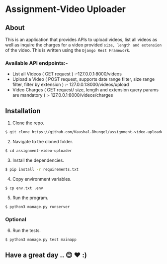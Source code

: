 # Assignment-Video Uploader

## About
This is an application that provides APIs to upload videos, list all videos as well as inquire the charges for a video provided
`size, length and extension` of the video. This is written using the `Django Rest Framework`.

### Available API endpoints:-
- List all Videos ( GET request ) :-127.0.0.1:8000/videos
- Upload a Video ( POST request, supports date range filter, size range filter, filter by extension ) :- 127.0.0.1:8000/videos/upload
- Video Charges ( GET request/ size, length and extension query params are mandatory ) :- 127.0.0.1:8000/videos/charges

## Installation 
1. Clone the repo.
```sh
$ git clone https://github.com/Kaushal-Dhungel/assignment-video-uploader.git
```

2. Navigate to the cloned folder.
```sh
$ cd assignment-video-uploader
```

3. Install the dependencies.
```sh
$ pip install -r requirements.txt
```

4. Copy environment variables.
```sh
$ cp env.txt .env
```

5. Run the program.
```sh
$ python3 manage.py runserver
```

### Optional
6. Run the tests.
```sh
$ python3 manage.py test mainapp
```

## Have a great day ..  :blush: :heart: :)